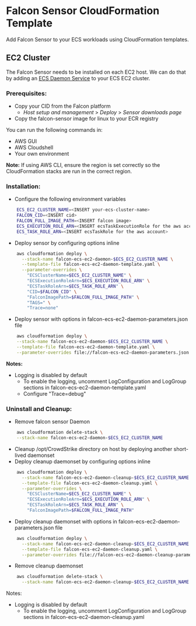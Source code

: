 # Falcon Sensor CloudFormation Template
Add Falcon Sensor to your ECS workloads using CloudFormation templates.

## EC2 Cluster
The Falcon Sensor needs to be installed on each EC2 host.
We can do that by adding an [ECS Daemon Service](https://docs.aws.amazon.com/AmazonECS/latest/developerguide/ecs_services.html#service_scheduler_daemon) to your ECS EC2 cluster.

### Prerequisites:
- Copy your CID from the Falcon platform
  - _Host setup and management_ > _Deploy_ > _Sensor downloads page_
- Copy the falcon-sensor image for linux to your ECR registry

You can run the following commands in:
- AWS GUI 
- AWS Cloudshell
- Your own environment

**Note:** If using AWS CLI, ensure the region is set correctly so the CloudFormation stacks are
run in the correct region.


### Installation:
- Configure the following environment variables
```bash
    ECS_EC2_CLUSTER_NAME=<INSERT your-ecs-cluster-name>
    FALCON_CID=<INSERT cid>
    FALCON_FULL_IMAGE_PATH=<INSERT falcon image>
    ECS_EXECUTION_ROLE_ARN=<INSERT ecsTaskExecutionRole for the aws account>
    ECS_TASK_ROLE_ARN=<INSERT ecsTaskRole for the aws account>
```

- Deploy sensor by configuring options inline
```bash
    aws cloudformation deploy \
      --stack-name falcon-ecs-ec2-daemon-$ECS_EC2_CLUSTER_NAME \
      --template-file falcon-ecs-ec2-daemon-template.yaml \
      --parameter-overrides \
        "ECSClusterName=$ECS_EC2_CLUSTER_NAME" \
        "ECSExecutionRoleArn=$ECS_EXECUTION_ROLE_ARN" \
        "ECSTaskRoleArn=$ECS_TASK_ROLE_ARN" \
        "CID=$FALCON_CID" \
        "FalconImagePath=$FALCON_FULL_IMAGE_PATH" \
        "TAGS=" \
        "Trace=none"
```

- Deploy sensor with options in falcon-ecs-ec2-daemon-parameters.json file
```bash
    aws cloudformation deploy \
    --stack-name falcon-ecs-ec2-daemon-$ECS_EC2_CLUSTER_NAME \
    --template-file falcon-ecs-ec2-daemon-template.yaml \
    --parameter-overrides file://falcon-ecs-ec2-daemon-parameters.json
```

**Notes:**
- Logging is disabled by default
  - To enable the logging, uncomment LogConfiguration and LogGroup sections in
  falcon-ecs-ec2-daemon-template.yaml
  - Configure "Trace=debug"


### Uninstall and Cleanup:
- Remove falcon sensor Daemon
```bash
    aws cloudformation delete-stack \
    --stack-name falcon-ecs-ec2-daemon-$ECS_EC2_CLUSTER_NAME
```

- Cleanup /opt/CrowdStrike directory on host by deploying another short-lived daemonset
- Deploy cleanup daemonset by configuring options inline
```bash
    aws cloudformation deploy \
      --stack-name falcon-ecs-ec2-daemon-cleanup-$ECS_EC2_CLUSTER_NAME \
      --template-file falcon-ecs-ec2-daemon-cleanup.yaml \
      --parameter-overrides \
        "ECSClusterName=$ECS_EC2_CLUSTER_NAME" \
        "ECSExecutionRoleArn=$ECS_EXECUTION_ROLE_ARN" \
        "ECSTaskRoleArn=$ECS_TASK_ROLE_ARN" \
        "FalconImagePath=$FALCON_FULL_IMAGE_PATH"
```

- Deploy cleanup daemonset with options in falcon-ecs-ec2-daemon-parameters.json file
```bash
    aws cloudformation deploy \
      --stack-name falcon-ecs-ec2-daemon-cleanup-$ECS_EC2_CLUSTER_NAME \
      --template-file falcon-ecs-ec2-daemon-cleanup.yaml \
      --parameter-overrides file://falcon-ecs-ec2-daemon-cleanup-parameters.json
```

- Remove cleanup daemonset
```bash
    aws cloudformation delete-stack \
      --stack-name falcon-ecs-ec2-daemon-cleanup-$ECS_EC2_CLUSTER_NAME
```

Notes:
- Logging is disabled by default
  - To enable the logging, uncomment LogConfiguration and LogGroup sections in
  falcon-ecs-ec2-daemon-cleanup.yaml


